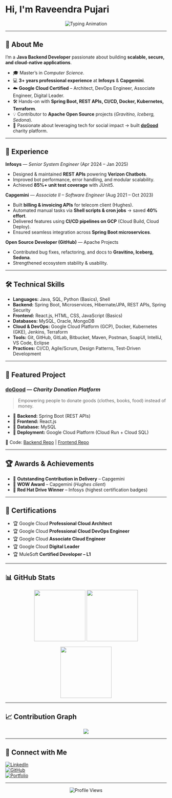 # Hi, I'm Raveendra Pujari  

<p align="center">
  <img src="https://readme-typing-svg.herokuapp.com?size=24&color=58A6FF&center=true&vCenter=true&width=800&lines=Java+Backend+Developer;Spring+Boot+%7C+REST+APIs+%7C+Microservices;Google+Cloud+Certified+Architect+%26+DevOps;Open+Source+Contributor+%7C+Apache+Projects;Always+Learning+%26+Building+Meaningful+Solutions" alt="Typing Animation" />
</p>

---

## 🚀 About Me  
I’m a **Java Backend Developer** passionate about building **scalable, secure, and cloud-native applications**.  

- 🎓 Master’s in *Computer Science*.  
- 💻 **3+ years professional experience** at **Infosys** & **Capgemini**.  
- ☁️ **Google Cloud Certified** – Architect, DevOps Engineer, Associate Engineer, Digital Leader.  
- 🛠️ Hands-on with **Spring Boot, REST APIs, CI/CD, Docker, Kubernetes, Terraform**.  
- 💡 Contributor to **Apache Open Source** projects (*Gravitino, Iceberg, Sedona*).  
- 🌱 Passionate about leveraging tech for social impact → built **[doGood](https://wedogood.help)** charity platform.  

---

## 💼 Experience  

**Infosys** — *Senior System Engineer* (Apr 2024 – Jan 2025)  
- Designed & maintained **REST APIs** powering **Verizon Chatbots**.  
- Improved bot performance, error handling, and modular scalability.  
- Achieved **85%+ unit test coverage** with JUnit5.  

**Capgemini** — *Associate II – Software Engineer* (Aug 2021 – Oct 2023)  
- Built **billing & invoicing APIs** for telecom client (Hughes).  
- Automated manual tasks via **Shell scripts & cron jobs** → saved **40% effort**.  
- Delivered features using **CI/CD pipelines on GCP** (Cloud Build, Cloud Deploy).  
- Ensured seamless integration across **Spring Boot microservices**.  

**Open Source Developer (GitHub)** — Apache Projects  
- Contributed bug fixes, refactoring, and docs to **Gravitino, Iceberg, Sedona**.  
- Strengthened ecosystem stability & usability.  

---

## 🛠️ Technical Skills  

- **Languages:** Java, SQL, Python (Basics), Shell  
- **Backend:** Spring Boot, Microservices, Hibernate/JPA, REST APIs, Spring Security  
- **Frontend:** React.js, HTML, CSS, JavaScript (Basics)  
- **Databases:** MySQL, Oracle, MongoDB  
- **Cloud & DevOps:** Google Cloud Platform (GCP), Docker, Kubernetes (GKE), Jenkins, Terraform  
- **Tools:** Git, GitHub, GitLab, Bitbucket, Maven, Postman, SoapUI, IntelliJ, VS Code, Eclipse  
- **Practices:** CI/CD, Agile/Scrum, Design Patterns, Test-Driven Development  

---

## 🌟 Featured Project  

### [doGood](https://wedogood.help) — *Charity Donation Platform*  
> Empowering people to donate goods (clothes, books, food) instead of money.  

- 🔹 **Backend:** Spring Boot (REST APIs)  
- 🔹 **Frontend:** React.js  
- 🔹 **Database:** MySQL  
- 🔹 **Deployment:** Google Cloud Platform (Cloud Run + Cloud SQL)  

📂 Code: [Backend Repo](https://github.com/raveendra11/doGood) | [Frontend Repo](https://github.com/raveendra11/doGood-web)  

---

## 🏆 Awards & Achievements  

- 🏅 **Outstanding Contribution in Delivery** – Capgemini  
- 🌟 **WOW Award** – Capgemini (*Hughes client*)  
- 🥇 **Red Hat Drive Winner** – Infosys (highest certification badges)  

---

## 📜 Certifications  

- 🏆 Google Cloud **Professional Cloud Architect**  
- 🏆 Google Cloud **Professional Cloud DevOps Engineer**  
- 🏆 Google Cloud **Associate Cloud Engineer**  
- 🏆 Google Cloud **Digital Leader**  
- 🏆 MuleSoft **Certified Developer – L1**  

---

## 📊 GitHub Stats  

<p align="center">
  <img src="https://github-readme-stats.vercel.app/api?username=raveendra11&show_icons=true&theme=tokyonight" height="160"/>
  <img src="https://github-readme-streak-stats.herokuapp.com/?user=raveendra11&theme=tokyonight" height="160"/>
</p>

<p align="center">
  <img src="https://github-readme-stats.vercel.app/api/top-langs/?username=raveendra11&layout=compact&theme=tokyonight" height="160"/>
</p>

---

## 📈 Contribution Graph  

<p align="center">
  <img src="https://github-readme-activity-graph.vercel.app/graph?username=raveendra11&theme=tokyo-night&hide_border=true"/>
</p>

---

## 🤝 Connect with Me  

[![LinkedIn](https://img.shields.io/badge/LinkedIn-0077B5?logo=linkedin&logoColor=white)](https://linkedin.com/in/raveendra-eleven)  
[![GitHub](https://img.shields.io/badge/GitHub-181717?logo=github&logoColor=white)](https://github.com/raveendra11)  
[![Portfolio](https://img.shields.io/badge/Portfolio-24292E?logo=githubpages&logoColor=white)](https://raveendra11.github.io/portfolio)  

---

<p align="center">
  <img src="https://komarev.com/ghpvc/?username=raveendra11&color=blue&style=flat-square" alt="Profile Views" />
</p>
